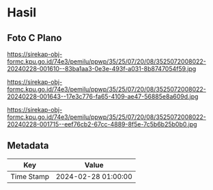 # Hasil

## Foto C Plano

https://sirekap-obj-formc.kpu.go.id/74e3/pemilu/ppwp/35/25/07/20/08/3525072008022-20240228-001610--83ba1aa3-0e3e-493f-a031-8b8747054f59.jpg

https://sirekap-obj-formc.kpu.go.id/74e3/pemilu/ppwp/35/25/07/20/08/3525072008022-20240228-001643--17e3c776-fa65-4109-ae47-56885e8a609d.jpg

https://sirekap-obj-formc.kpu.go.id/74e3/pemilu/ppwp/35/25/07/20/08/3525072008022-20240228-001715--eef76cb2-67cc-4889-8f5e-7c5b6b25b0b0.jpg


## Metadata

| Key        | Value               |
| ---------- | ------------------- |
| Time Stamp | 2024-02-28 01:00:00 |



